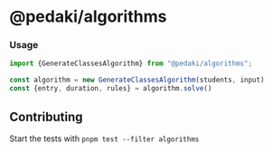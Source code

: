 # @pedaki/algorithms

### Usage

```ts
import {GenerateClassesAlgorithm} from "@pedaki/algorithms";

const algorithm = new GenerateClassesAlgorithm(students, input)
const {entry, duration, rules} = algorithm.solve()
```

## Contributing

Start the tests with `pnpm test --filter algorithms`